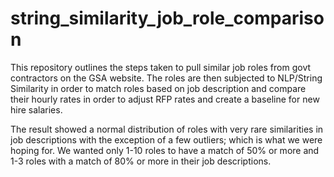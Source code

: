 # string_similarity_job_role_comparison

This repository outlines the steps taken to pull similar job roles from govt contractors on the GSA website.  The roles are then subjected to NLP/String Similarity in order to match roles based on job description and compare their hourly rates in order to adjust RFP rates and create a baseline for new hire salaries.

The result showed a normal distribution of roles with very rare similarities in job descriptions with the exception of a few outliers; which is what we were hoping for.  We wanted only 1-10 roles to have a match of 50% or more and 1-3 roles with a match of 80% or more in their job descriptions.

